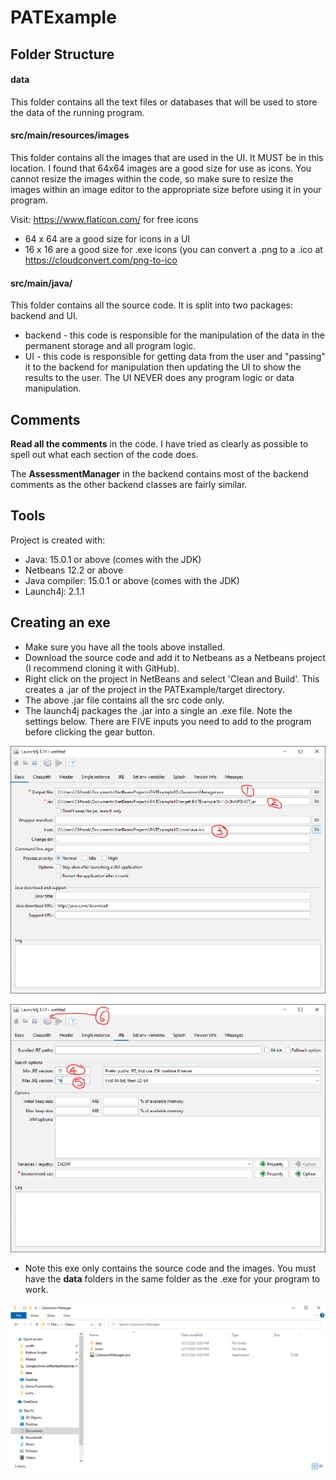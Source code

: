 # PATExample

## Folder Structure
#### data
This folder contains all the text files or databases that will be used to store the data of the running program.

#### src/main/resources/images
This folder contains all the images that are used in the UI. It MUST be in this location. I found that 64x64 images are a good size for use as icons. You cannot resize the images within the code, so make sure to resize the images within an image editor to the appropriate size before using it in your program.

Visit: https://www.flaticon.com/ for free icons
* 64 x 64 are a good size for icons in a UI
* 16 x 16 are a good size for .exe icons (you can convert a .png to a .ico at https://cloudconvert.com/png-to-ico


#### src/main/java/
This folder contains all the source code. It is split into two packages: backend and UI. 
* backend - this code is responsible for the manipulation of the data in the permanent storage and all program logic.
* UI - this code is responsible for getting data from the user and "passing" it to the backend for manipulation then updating the UI to show the results to the user. The UI NEVER does any program logic or data manipulation.

## Comments
**Read all the comments** in the code. I have tried as clearly as possible to spell out what each section of the code does.

The **AssessmentManager** in the backend contains most of the backend comments as the other backend classes are fairly similar.

## Tools
Project is created with:
* Java: 15.0.1 or above (comes with the JDK)
* Netbeans 12.2 or above
* Java compiler: 15.0.1 or above (comes with the JDK)
* Launch4j: 2.1.1

## Creating an exe
* Make sure you have all the tools above installed.
* Download the source code and add it to Netbeans as a Netbeans project (I recommend cloning it with GitHub).
* Right click on the project in NetBeans and select 'Clean and Build'. This creates a .jar of the project in the PATExample/target directory.
* The above .jar file contains all the src code only.
* The launch4j packages the .jar into a single an .exe file. Note the settings below. There are FIVE inputs you need to add to the program before clicking the gear button.

![Screenshot](Capture1.PNG)

![Screenshot](Capture2.PNG)

* Note this exe only contains the source code and the images. You must have the **data** folders in the same folder as the .exe for your program to work.

![Screenshot](Capture3.PNG)
